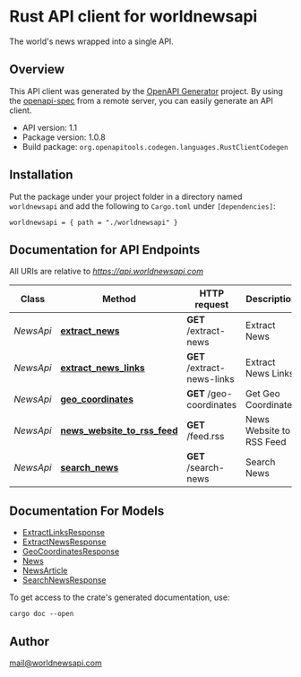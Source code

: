 # Rust API client for worldnewsapi

The world's news wrapped into a single API.


## Overview

This API client was generated by the [OpenAPI Generator](https://openapi-generator.tech) project.  By using the [openapi-spec](https://openapis.org) from a remote server, you can easily generate an API client.

- API version: 1.1
- Package version: 1.0.8
- Build package: `org.openapitools.codegen.languages.RustClientCodegen`

## Installation

Put the package under your project folder in a directory named `worldnewsapi` and add the following to `Cargo.toml` under `[dependencies]`:

```
worldnewsapi = { path = "./worldnewsapi" }
```

## Documentation for API Endpoints

All URIs are relative to *https://api.worldnewsapi.com*

Class | Method | HTTP request | Description
------------ | ------------- | ------------- | -------------
*NewsApi* | [**extract_news**](docs/NewsApi.md#extract_news) | **GET** /extract-news | Extract News
*NewsApi* | [**extract_news_links**](docs/NewsApi.md#extract_news_links) | **GET** /extract-news-links | Extract News Links
*NewsApi* | [**geo_coordinates**](docs/NewsApi.md#geo_coordinates) | **GET** /geo-coordinates | Get Geo Coordinates
*NewsApi* | [**news_website_to_rss_feed**](docs/NewsApi.md#news_website_to_rss_feed) | **GET** /feed.rss | News Website to RSS Feed
*NewsApi* | [**search_news**](docs/NewsApi.md#search_news) | **GET** /search-news | Search News


## Documentation For Models

 - [ExtractLinksResponse](docs/ExtractLinksResponse.md)
 - [ExtractNewsResponse](docs/ExtractNewsResponse.md)
 - [GeoCoordinatesResponse](docs/GeoCoordinatesResponse.md)
 - [News](docs/News.md)
 - [NewsArticle](docs/NewsArticle.md)
 - [SearchNewsResponse](docs/SearchNewsResponse.md)


To get access to the crate's generated documentation, use:

```
cargo doc --open
```

## Author

mail@worldnewsapi.com

